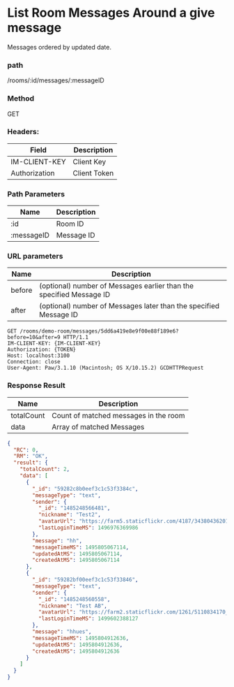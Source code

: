 # List Room Messages Around a give message

Messages ordered by updated date.

### path

/rooms/:id/messages/:messageID

### Method

GET

### Headers:

| Field         | Description  |
| ------------- | ------------ |
| IM-CLIENT-KEY | Client Key   |
| Authorization | Client Token |

### Path Parameters

| Name       | Description |
| ---------- | ----------- |
| :id        | Room ID     |
| :messageID | Message ID  |

### URL parameters

| Name   | Description                                                         |
| ------ | ------------------------------------------------------------------- |
| before | (optional) number of Messages earlier than the specified Message ID |
| after  | (optional) number of Messages later than the specified Message ID   |

```
GET /rooms/demo-room/messages/5dd6a419e8e9f00e88f189e6?before=10&after=9 HTTP/1.1
IM-CLIENT-KEY: {IM-CLIENT-KEY}
Authorization: {TOKEN}
Host: localhost:3100
Connection: close
User-Agent: Paw/3.1.10 (Macintosh; OS X/10.15.2) GCDHTTPRequest

```

### Response Result

| Name       | Description                           |
| ---------- | ------------------------------------- |
| totalCount | Count of matched messages in the room |
| data       | Array of matched Messages             |

```json
{
  "RC": 0,
  "RM": "OK",
  "result": {
    "totalCount": 2,
    "data": [
      {
        "_id": "59282c8b0eef3c1c53f3384c",
        "messageType": "text",
        "sender": {
          "_id": "1485248566481",
          "nickname": "Test2",
          "avatarUrl": "https://farm5.staticflickr.com/4187/34380436201_fb445103e6_z_d.jpg",
          "lastLoginTimeMS": 1496976369986
        },
        "message": "hh",
        "messageTimeMS": 1495805067114,
        "updatedAtMS": 1495805067114,
        "createdAtMS": 1495805067114
      },
      {
        "_id": "59282bf00eef3c1c53f33846",
        "messageType": "text",
        "sender": {
          "_id": "1485248560558",
          "nickname": "Test AB",
          "avatarUrl": "https://farm2.staticflickr.com/1261/5110834170_0797f39278_z_d.jpg",
          "lastLoginTimeMS": 1499602388127
        },
        "message": "hhues",
        "messageTimeMS": 1495804912636,
        "updatedAtMS": 1495804912636,
        "createdAtMS": 1495804912636
      }
    ]
  }
}
```
